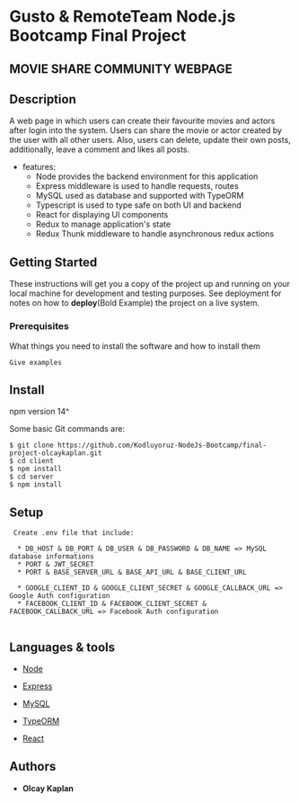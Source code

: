 # Gusto & RemoteTeam Node.js Bootcamp Final Project
## MOVIE SHARE COMMUNITY WEBPAGE

## Description

A web page in which users can create their favourite movies and actors after login into the system. Users can share the movie or actor created by the user with all other users.
Also, users can delete, update their own posts, additionally, leave a comment and likes all posts.


* features:
  * Node provides the backend environment for this application
  * Express middleware is used to handle requests, routes
  * MySQL used as database and supported with TypeORM
  * Typescript is used to type safe on both UI and backend 
  * React for displaying UI components
  * Redux to manage application's state
  * Redux Thunk middleware to handle asynchronous redux actions

## Getting Started

These instructions will get you a copy of the project up and running on your local machine for development and testing purposes. See deployment for notes on how to **deploy**(Bold Example) the project on a live system.

### Prerequisites

What things you need to install the software and how to install them

```
Give examples
```

## Install
npm version 14^

Some basic Git commands are:
```
$ git clone https://github.com/Kodluyoruz-NodeJs-Bootcamp/final-project-olcaykaplan.git
$ cd client 
$ npm install
$ cd server 
$ npm install
```

## Setup

```
 Create .env file that include:

  * DB_HOST & DB_PORT & DB_USER & DB_PASSWORD & DB_NAME => MySQL database informations
  * PORT & JWT_SECRET
  * PORT & BASE_SERVER_URL & BASE_API_URL & BASE_CLIENT_URL
  
  * GOOGLE_CLIENT_ID & GOOGLE_CLIENT_SECRET & GOOGLE_CALLBACK_URL => Google Auth configuration
  * FACEBOOK_CLIENT_ID & FACEBOOK_CLIENT_SECRET & FACEBOOK_CALLBACK_URL => Facebook Auth configuration
  
```
## Languages & tools

- [Node](https://nodejs.org/en/)

- [Express](https://expressjs.com/)

- [MySQL](https://www.mysql.com/)

- [TypeORM](https://typeorm.io/#/)

- [React](https://reactjs.org/)



## Authors

* **Olcay Kaplan** 
